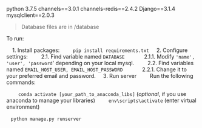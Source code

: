 python 3.7.5
channels==3.0.1
channels-redis==2.4.2
Django==3.1.4
mysqlclient==2.0.3

> Database files are in /database

To run:

    1. Install packages:
        `pip install requirements.txt`
    2. Configure settings:
        2.1. Find variable named `DATABASE`
            2.1.1. Modify `'name', 'user', 'password`' depending on your local mysql.
        2.2. Find variables named `EMAIL_HOST_USER, EMAIL_HOST_PASSWORD`
            2.2.1. Change it to your preferred email and password.
    3. Run server
        Run the following commands:

        `conda activate [your_path_to_anaconda_libs]` (*optional*, if you use anaconda to manage your libraries)
        `env\scripts\activate` (enter virtual environment)

&nbsp;&nbsp;&nbsp;`python manage.py runserver`
